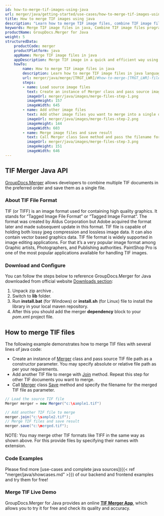 ```yaml
---
id: how-to-merge-tif-images-using-java
url: merger/java/getting-started/use-cases/how-to-merge-tif-images-using-java
title: How to merge TIF images using java
description: "Learn how to merge TIF image files, combine TIF image files into one file programmatically in java language using GroupDocs.Merger for Java library."
keywords: Merge TIF image files in java, Combine TIF image files programmatically
productName: GroupDocs.Merger for Java
weight: 5
structuredData:
    productCode: merger
    productPlatform: java
    appName: Merge TIF image files in java
    appDescription: Merge TIF image in a quick and efficient way using java language and GroupDocs.Merger for Java API, without the use of any third-party software like Microsoft or Open Office.
    howTo:
        name: How to merge TIF image files in java 
        description: Learn how to merge TIF image files in java language and GroupDocs.Merger for Java API, without the use of any third-party software like Microsoft or Open Office.
        url: merger/java/merge/[TRGT_LWR]/#how-to-merge-[TRGT_LWR]-files-in-c
        steps:
        - name: Load source image files 
          text: Create an instance of Merger class and pass source image file path as a constructor parameter. You may specify absolute or relative file path as per your requirements. 
          imageUrl: merger/java/images/merge-files-step-1.png
          imageHeight: 157
          imageWidth: 645
        - name: Add other image files
          text: Add other image files you want to merge into a single document with Join method of Merger class.
          imageUrl: merger/java/images/merge-files-step-2.png
          imageHeight: 144
          imageWidth: 603
        - name: Merge image files and save result 
          text: Call Merger class Save method and pass the filename for the resultant image file as parameter.
          imageUrl: merger/java/images/merge-files-step-3.png
          imageHeight: 151
          imageWidth: 646
---
```


## TIF Merger Java API

[GroupDocs.Merger](https://products.groupdocs.com/merger/java) allows developers to combine multiple TIF documents in the preferred order and save them as a single file.

### About TIF File Format

TIF (or TIFF) is an image format used for containing high quality graphics. It stands for “Tagged Image File Format” or “Tagged Image Format”. The format was created by Aldus Corporation but Adobe acquired the format later and made subsequent update in this format. TIF file is capable of holding both lossy jpeg compression and lossless image data. It can also contain vector based graphics data. TIF file format is widely supported in image editing applications. For that it’s a very popular image format among Graphic artists, Photographers, and Publishing authorities. PaintShop Pro is one of the most popular applications available for handling TIF images.

### Download and Configure

You can follow the steps below to reference GroupDocs.Merger for Java downloaded from official website [Downloads section](https://downloads.groupdocs.com/merger/java):

1. Unpack zip archive .
2. Switch to **lib** folder.
3. Run **install.bat** (for Windows) or **install.sh** (for Linux) file to install the library in your local maven repository.
4. After this you should add the merger **dependency** block to your *pom.xm*l project file.

## How to merge TIF files
The following example demonstrates how to merge TIF files with several lines of java code:

* Create an instance of [Merger](https://reference.groupdocs.com/merger/java/com.groupdocs.merger/merger/) class and pass source TIF file path as a constructor parameter. You may specify absolute or relative file path as per your requirements.
* Add another TIF file to merge with [Join](https://reference.groupdocs.com/merger/java/com.groupdocs.merger/merger/#join-java.io.InputStream-) method. Repeat this step for other TIF documents you want to merge.
* Call [Merger](https://reference.groupdocs.com/merger/java/com.groupdocs.merger/merger/) class [Save](https://reference.groupdocs.com/merger/java/com.groupdocs.merger/merger/#save-java.io.OutputStream-) method and specify the filename for the merged TIF file as parameter.

```java
// Load the source TIF file
Merger merger = new Merger("c:\sample1.tif")

// Add another TIF file to merge
merger.join("c:\sample2.tif");
// Merge TIF files and save result
merger.save("c:\merged.tif");

```

NOTE: You may merge other TIF formats like TIFF in the same way as shown above. For this provide files by specifying their names with extension.

### Code Examples

Please find more [use-cases and complete java sources]({{< ref "merger/java/showcases.md" >}}) of our backend and frontend examples and try them for free!

### Merge TIF Live Demo

GroupDocs.Merger for Java provides an online [**TIF Merger App**](https://products.groupdocs.app/merger/tif), which allows you to try it for free and check its quality and accuracy.
